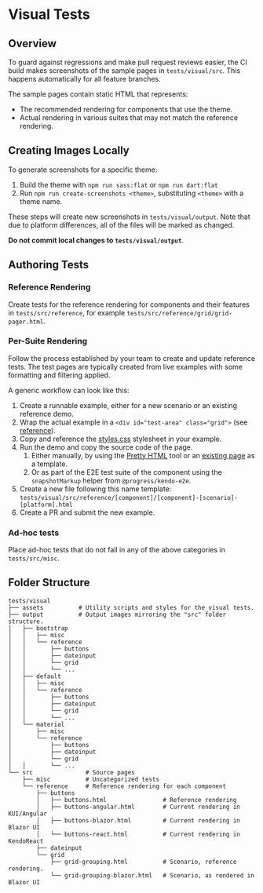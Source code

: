 # Visual Tests

## Overview

To guard against regressions and make pull request reviews easier, the CI build makes screenshots of the sample pages in `tests/visual/src`. This happens automatically for all feature branches.

The sample pages contain static HTML that represents:
* The recommended rendering for components that use the theme.
* Actual rendering in various suites that may not match the reference rendering.

## Creating Images Locally

To generate screenshots for a specific theme:

1. Build the theme with `npm run sass:flat` or `npm run dart:flat`
1. Run `npm run create-screenshots <theme>`, substituting `<theme>` with a theme name.

These steps will create new screenshots in `tests/visual/output`. Note that due to platform differences, all of the files will be marked as changed.

**Do not commit local changes to `tests/visual/output`**.

## Authoring Tests

### Reference Rendering

Create tests for the reference rendering for components and their features in `tests/src/reference`, for example `tests/src/reference/grid/grid-pager.html`.

### Per-Suite Rendering

Follow the process established by your team to create and update reference tests.
The test pages are typically created from live examples with some formatting and filtering applied.

A generic workflow can look like this:
1. Create a runnable example, either for a new scenario or an existing reference demo.
1. Wrap the actual example in a `<div id="test-area" class="grid">` (see [reference](https://github.com/telerik/kendo-themes/blob/b777e466fa0275f165be5646e51f5be577d55c36/tests/visual/src/reference/buttons/buttons-blazor.html#L24)).
1. Copy and reference the [styles.css](https://github.com/telerik/kendo-themes/blob/develop/tests/visual/assets/styles.css) stylesheet in your example.
1. Run the demo and copy the source code of the page.
    1. Either manually, by using the [Pretty HTML](https://pretty-html.stackblitz.io/) tool or an [existing page](https://github.com/telerik/kendo-themes/blob/b777e466fa0275f165be5646e51f5be577d55c36/tests/visual/src/reference/buttons/buttons-blazor.html#L1-L22) as a template.
    1. Or as part of the E2E test suite of the component using the `snapshotMarkup` helper from `@progress/kendo-e2e`.
4. Create a new file following this name template: `tests/visual/src/reference/[component]/[component]-[scenario]-[platform].html`
5. Create a PR and submit the new example.

### Ad-hoc tests

Place ad-hoc tests that do not fall in any of the above categories in `tests/src/misc`.

## Folder Structure

```
tests/visual
├── assets          # Utility scripts and styles for the visual tests.
├── output          # Output images mirroring the "src" folder structure.
│   ├── bootstrap
│   │   ├── misc
│   │   └── reference
│   │       ├── buttons
│   │       ├── dateinput
│   │       └── grid
│   │       └── ...
│   ├── default
│   │   ├── misc
│   │   └── reference
│   │       ├── buttons
│   │       ├── dateinput
│   │       └── grid
│   │       └── ...
│   └── material
│       ├── misc
│       └── reference
│           ├── buttons
│           ├── dateinput
│           └── grid
│   │       └── ...
└── src               # Source pages
    ├── misc          # Uncategorized tests
    └── reference     # Reference rendering for each component
        ├── buttons
        │   ├── buttons.html                # Reference rendering
        │   ├── buttons-angular.html        # Current rendering in KUI/Angular
        │   ├── buttons-blazor.html         # Current rendering in Blazor UI
        │   └── buttons-react.html          # Current rendering in KendoReact
        ├── dateinput
        └── grid
            ├── grid-grouping.html          # Scenario, reference rendering.
            └── grid-grouping-blazor.html   # Scenario, as rendered in Blazor UI
```
